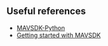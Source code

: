 ## Useful references
- [MAVSDK-Python](https://github.com/mavlink/MAVSDK-Python)
- [Getting started with MAVSDK](https://web.archive.org/web/20201211155626/https://auterion.com/getting-started-with-mavsdk-python/)

